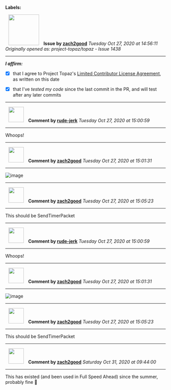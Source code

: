 **Labels:**



<a href="https://github.com/zach2good"><img src="https://avatars3.githubusercontent.com/u/1389729?v=4" width="96" height="96" hspace="10"></img></a> **Issue by [zach2good](https://github.com/zach2good)**
_Tuesday Oct 27, 2020 at 14:56:11_
_Originally opened as: project-topaz/topaz - Issue 1438_

----

<!-- place 'x' mark between square [] brackets to affirm: -->
**_I affirm:_**
- [x] that I agree to Project Topaz's [Limited Contributor License Agreement](http://project-topaz.com/blob/release/CONTRIBUTOR_AGREEMENT.md), as written on this date
- [x] that I've _tested my code_ since the last commit in the PR, and will test after any later commits




----
<a href="https://github.com/rude-jerk"><img src="https://avatars0.githubusercontent.com/u/9592857?v=4" width="48" height="48" hspace="10"></img></a> **Comment by [rude-jerk](https://github.com/rude-jerk)**
_Tuesday Oct 27, 2020 at 15:00:59_

----

Whoops!


----
<a href="https://github.com/zach2good"><img src="https://avatars3.githubusercontent.com/u/1389729?v=4" width="48" height="48" hspace="10"></img></a> **Comment by [zach2good](https://github.com/zach2good)**
_Tuesday Oct 27, 2020 at 15:01:31_

----

![image](https://user-images.githubusercontent.com/1389729/97319977-0d1acd80-1876-11eb-9057-e9eb84e674e9.png)



----
<a href="https://github.com/zach2good"><img src="https://avatars3.githubusercontent.com/u/1389729?v=4" width="48" height="48" hspace="10"></img></a> **Comment by [zach2good](https://github.com/zach2good)**
_Tuesday Oct 27, 2020 at 15:05:23_

----

This should be SendTimerPacket


----
<a href="https://github.com/rude-jerk"><img src="https://avatars0.githubusercontent.com/u/9592857?v=4" width="48" height="48" hspace="10"></img></a> **Comment by [rude-jerk](https://github.com/rude-jerk)**
_Tuesday Oct 27, 2020 at 15:00:59_

----

Whoops!


----
<a href="https://github.com/zach2good"><img src="https://avatars3.githubusercontent.com/u/1389729?v=4" width="48" height="48" hspace="10"></img></a> **Comment by [zach2good](https://github.com/zach2good)**
_Tuesday Oct 27, 2020 at 15:01:31_

----

![image](https://user-images.githubusercontent.com/1389729/97319977-0d1acd80-1876-11eb-9057-e9eb84e674e9.png)



----
<a href="https://github.com/zach2good"><img src="https://avatars3.githubusercontent.com/u/1389729?v=4" width="48" height="48" hspace="10"></img></a> **Comment by [zach2good](https://github.com/zach2good)**
_Tuesday Oct 27, 2020 at 15:05:23_

----

This should be SendTimerPacket


----
<a href="https://github.com/zach2good"><img src="https://avatars3.githubusercontent.com/u/1389729?v=4" width="48" height="48" hspace="10"></img></a> **Comment by [zach2good](https://github.com/zach2good)**
_Saturday Oct 31, 2020 at 09:44:00_

----

This has existed (and been used in Full Speed Ahead) since the summer, probably fine 🤷 
